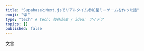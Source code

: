 ```yaml
---
title: "SupabaseとNext.jsでリアルタイム参加型ミニゲームを作った話"
emoji: "😸"
type: "tech" # tech: 技術記事 / idea: アイデア
topics: []
published: false
---
```


文言
